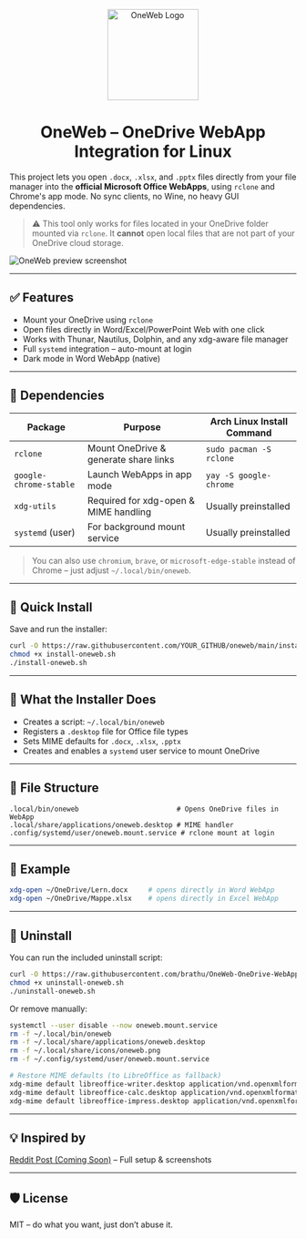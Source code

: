 <p align="center">
  <img src="https://files.catbox.moe/o397se.png" alt="OneWeb Logo" width="160"/>
</p>

<h1 align="center">OneWeb – OneDrive WebApp Integration for Linux</h1>

This project lets you open `.docx`, `.xlsx`, and `.pptx` files directly from your file manager into the **official Microsoft Office WebApps**, using `rclone` and Chrome's app mode. No sync clients, no Wine, no heavy GUI dependencies.

> ⚠️ This tool only works for files located in your OneDrive folder mounted via `rclone`. It **cannot** open local files that are not part of your OneDrive cloud storage.

![OneWeb preview screenshot](https://files.catbox.moe/ji97wl.png)

---

## ✅ Features
- Mount your OneDrive using `rclone`
- Open files directly in Word/Excel/PowerPoint Web with one click
- Works with Thunar, Nautilus, Dolphin, and any xdg-aware file manager
- Full `systemd` integration – auto-mount at login
- Dark mode in Word WebApp (native)

---

## 🧱 Dependencies

| Package               | Purpose                                   | Arch Linux Install Command               |
|-----------------------|-------------------------------------------|------------------------------------------|
| `rclone`              | Mount OneDrive & generate share links     | `sudo pacman -S rclone`                  |
| `google-chrome-stable`| Launch WebApps in app mode                | `yay -S google-chrome`                   |
| `xdg-utils`           | Required for xdg-open & MIME handling     | Usually preinstalled                     |
| `systemd` (user)      | For background mount service              | Usually preinstalled                     |

> You can also use `chromium`, `brave`, or `microsoft-edge-stable` instead of Chrome – just adjust `~/.local/bin/oneweb`.

---

## 🚀 Quick Install
Save and run the installer:

```bash
curl -O https://raw.githubusercontent.com/YOUR_GITHUB/oneweb/main/install-oneweb.sh
chmod +x install-oneweb.sh
./install-oneweb.sh
```

---

## 🔧 What the Installer Does
- Creates a script: `~/.local/bin/oneweb`
- Registers a `.desktop` file for Office file types
- Sets MIME defaults for `.docx`, `.xlsx`, `.pptx`
- Creates and enables a `systemd` user service to mount OneDrive

---

## 📂 File Structure
```
.local/bin/oneweb                        # Opens OneDrive files in WebApp
.local/share/applications/oneweb.desktop # MIME handler
.config/systemd/user/oneweb.mount.service # rclone mount at login
```

---

## 🧪 Example
```bash
xdg-open ~/OneDrive/Lern.docx     # opens directly in Word WebApp
xdg-open ~/OneDrive/Mappe.xlsx    # opens directly in Excel WebApp
```

---

## 🧼 Uninstall
You can run the included uninstall script:

```bash
curl -O https://raw.githubusercontent.com/brathu/OneWeb-OneDrive-WebApp-Integration-for-Linux/refs/heads/main/uninstall-oneweb.sh
chmod +x uninstall-oneweb.sh
./uninstall-oneweb.sh
```

Or remove manually:

```bash
systemctl --user disable --now oneweb.mount.service
rm -f ~/.local/bin/oneweb
rm -f ~/.local/share/applications/oneweb.desktop
rm -f ~/.local/share/icons/oneweb.png
rm -f ~/.config/systemd/user/oneweb.mount.service

# Restore MIME defaults (to LibreOffice as fallback)
xdg-mime default libreoffice-writer.desktop application/vnd.openxmlformats-officedocument.wordprocessingml.document
xdg-mime default libreoffice-calc.desktop application/vnd.openxmlformats-officedocument.spreadsheetml.sheet
xdg-mime default libreoffice-impress.desktop application/vnd.openxmlformats-officedocument.presentationml.presentation
```

---

## 💡 Inspired by
[Reddit Post (Coming Soon)]() – Full setup & screenshots

---

## 🛡️ License
MIT – do what you want, just don’t abuse it.
